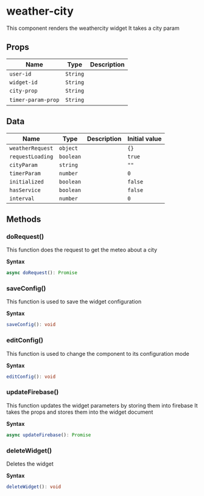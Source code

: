 # weather-city

This component renders the weathercity widget
It takes a city param

## Props

| Name               | Type     | Description |
| ------------------ | -------- | ----------- |
| `user-id`          | `String` |             |
| `widget-id`        | `String` |             |
| `city-prop`        | `String` |             |
| `timer-param-prop` | `String` | &nbsp;      |

## Data

| Name             | Type      | Description | Initial value |
| ---------------- | --------- | ----------- | ------------- |
| `weatherRequest` | `object`  |             | `{}`          |
| `requestLoading` | `boolean` |             | `true`        |
| `cityParam`      | `string`  |             | `""`          |
| `timerParam`     | `number`  |             | `0`           |
| `initialized`    | `boolean` |             | `false`       |
| `hasService`     | `boolean` |             | `false`       |
| `interval`       | `number`  |             | `0`           |

## Methods

### doRequest()

This function does the request to get the meteo about a city

**Syntax**

```typescript
async doRequest(): Promise
```

### saveConfig()

This function is used to save the widget configuration

**Syntax**

```typescript
saveConfig(): void
```

### editConfig()

This function is used to change the component to its configuration mode

**Syntax**

```typescript
editConfig(): void
```

### updateFirebase()

This function updates the widget parameters by storing them into firebase
It takes the props and stores them into the widget document

**Syntax**

```typescript
async updateFirebase(): Promise
```

### deleteWidget()

Deletes the widget

**Syntax**

```typescript
deleteWidget(): void
```

